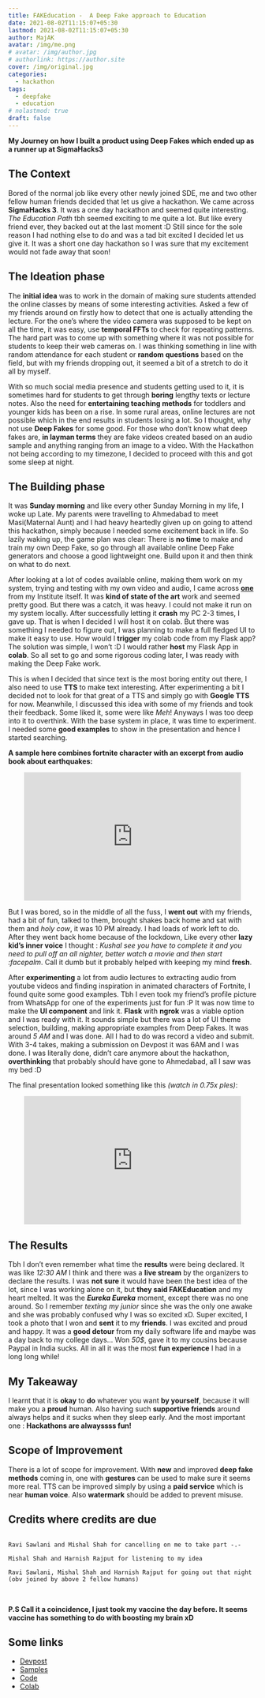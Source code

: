 ```yaml
---
title: FAKEducation -  A Deep Fake approach to Education
date: 2021-08-02T11:15:07+05:30
lastmod: 2021-08-02T11:15:07+05:30
author: MajAK
avatar: /img/me.png
# avatar: /img/author.jpg
# authorlink: https://author.site
cover: /img/original.jpg
categories:
  - hackathon
tags:
  - deepfake
  - education
# nolastmod: true
draft: false
---
```


__My Journey on how I built a product using Deep Fakes which ended up as a runner up at SigmaHacks3__

<!--more-->

## The Context
Bored of the normal job like every other newly joined SDE, me and two other fellow human friends decided that let us give a hackathon. We came across __SigmaHacks 3__. It was a one day hackathon and seemed quite interesting. _The Education Path_ tbh seemed exciting to me quite a lot. But like every friend ever, they backed out at the last moment :D Still since for the sole reason I had nothing else to do and was a tad bit excited I decided let us give it. It was a short one day hackathon so I was sure that my excitement would not fade away that soon!

## The Ideation phase
The __initial idea__ was to work in the domain of making sure students attended the online classes by means of some interesting activities. Asked a few of my friends around on firstly how to detect that one is actually attending the lecture. For the one’s where the video camera was supposed to be kept on all the time, it was easy, use __temporal FFTs__ to check for repeating patterns. The hard part was to come up with something where it was not possible for students to keep their web cameras on. I was thinking something in line with random attendance for each student or __random questions__ based on the field, but with my friends dropping out, it seemed a bit of a stretch to do it all by myself.

With so much social media presence and students getting used to it, it is sometimes hard for students to get through **boring** lengthy texts or lecture notes. Also the need for **entertaining teaching methods** for toddlers and younger kids has been on a rise. In some rural areas, online lectures are not possible which in the end results in students losing a lot. So I thought, why not use **Deep Fakes** for some good. For those who don’t know what deep fakes are, **in layman terms** they are fake videos created based on an audio sample and anything ranging from an image to a video. With the Hackathon not being according to my timezone, I decided to proceed with this and got some sleep at night.

## The Building phase
It was __Sunday morning__ and like every other Sunday Morning in my life, I woke up Late. My parents were travelling to Ahmedabad to meet Masi(Maternal Aunt) and I had heavy heartedly given up on going to attend this hackathon, simply because I needed some excitement back in life. So lazily waking up, the game plan was clear: There is __no time__ to make and train my own Deep Fake, so go through all available online Deep Fake generators and choose a good lightweight one. Build upon it and then think on what to do next.

After looking at a lot of codes available online, making them work on my system, trying and testing with my own video and audio, I came across [__one__](https://arxiv.org/abs/2008.10010) from my Institute itself. It was __kind of state of the art__ work and seemed pretty good. But there was a catch, it was heavy. I could not make it run on my system locally. After successfully letting it __crash__ my PC 2-3 times, I gave up. That is when I decided I will host it on colab. But there was something I needed to figure out, I was planning to make a full fledged UI to make it easy to use. How would I __trigger__ my colab code from my Flask app? The solution was simple, I won’t :D I would rather __host__ my Flask App in __colab__. So all set to go and some rigorous coding later, I was ready with making the Deep Fake work.

This is when I decided that since text is the most boring entity out there, I also need to use __TTS__ to make text interesting. After experimenting a bit I decided not to look for that great of a TTS and simply go with __Google TTS__ for now. Meanwhile, I discussed this idea with some of my friends and took their feedback. Some liked it, some were like _Meh_! Anyways I was too deep into it to overthink. With the base system in place, it was time to experiment. I needed some __good examples__ to show in the presentation and hence I started searching.

__A sample here combines fortnite character with an excerpt from audio book about earthquakes:__
<center>
<iframe width="440" height="260" src="https://www.youtube.com/embed/Bkw3E6AaysA" title="YouTube video player" frameborder="0" allow="accelerometer; autoplay; clipboard-write; encrypted-media; gyroscope; picture-in-picture" allowfullscreen></iframe>
</center>

But I was bored, so in the middle of all the fuss, I __went out__ with my friends, had a bit of fun, talked to them, brought shakes back home and sat with them and _holy cow_, it was 10 PM already. I had loads of work left to do. After they went back home because of the lockdown, Like every other __lazy kid’s inner voice__ I thought : _Kushal see you have to complete it and you need to pull off an all nighter, better watch a movie and then start :facepalm_. Call it dumb but it probably helped with keeping my mind __fresh__.

After __experimenting__ a lot from audio lectures to extracting audio from youtube videos and finding inspiration in animated characters of Fortnite, I found quite some good examples. Tbh I even took my friend’s profile picture from WhatsApp for one of the experiments just for fun :P It was now time to make the __UI component__ and link it. __Flask__ with __ngrok__ was a viable option and I was ready with it. It sounds simple but there was a lot of UI theme selection, building, making appropriate examples from Deep Fakes. It was around _5 AM_ and I was done. All I had to do was record a video and submit. With 3-4 takes, making a submission on Devpost it was 6AM and I was done. I was literally done, didn’t care anymore about the hackathon, __overthinking__ that probably should have gone to Ahmedabad, all I saw was my bed :D

The final presentation looked something like this _(watch in 0.75x ples)_:
<center>
<iframe width="440" height="260" src="https://www.youtube.com/embed/q38nD-nSLW4" title="YouTube video player" frameborder="0" allow="accelerometer; autoplay; clipboard-write; encrypted-media; gyroscope; picture-in-picture" allowfullscreen></iframe>
</center>

## The Results
Tbh I don’t even remember what time the __results__ were being declared. It was like _12:30 AM_ I think and there was a __live stream__ by the organizers to declare the results. I was __not sure__ it would have been the best idea of the lot, since I was working alone on it, but __they said FAKEducation__ and my heart melted. It was the **_Eureka Eureka_** moment, except there was no one around. So I remember _texting my junior_ since she was the only one awake and she was probably confused why I was so excited xD. Super excited, I took a photo that I won and __sent__ it to my __friends__. I was excited and proud and happy. It was a __good detour__ from my daily software life and maybe was a day back to my college days… Won _50$_, gave it to my cousins because Paypal in India sucks. All in all it was the most __fun experience__ I had in a long long while!

## My Takeaway
I learnt that it is __okay__ to __do__ whatever you want __by yourself__, because it will make you a __proud__ human. Also having such __supportive friends__ around always helps and it sucks when they sleep early. And the most important one : __Hackathons are alwayssss fun!__

## Scope of Improvement
There is a lot of scope for improvement. With __new__ and improved __deep fake methods__ coming in, one with __gestures__ can be used to make sure it seems more real. TTS can be improved simply by using a __paid service__ which is near __human voice__. Also __watermark__ should be added to prevent misuse.
## Credits where credits are due
<code>
Ravi Sawlani and Mishal Shah for cancelling on me to take part -.-<br>
Mishal Shah and Harnish Rajput for listening to my idea<br>
Ravi Sawlani, Mishal Shah and Harnish Rajput for going out that night (obv joined by above 2 fellow humans)<br>
</code>
<br>

__P.S Call it a coincidence, I just took my vaccine the day before. It seems vaccine has something to do with boosting my brain xD__


## Some links
- [Devpost](https://devpost.com/software/fakeducation)
- [Samples](https://drive.google.com/drive/folders/1pArTv2H5-RTsscaRTEdN8Qy3bY189Jzx?usp=sharing)
- [Code](https://github.com/kUSHAL0601/FAKEducation)
- [Colab](https://colab.research.google.com/drive/1j8nrSvUmMNWnt--ArEBSWf74twX5PGGp?usp=sharing)